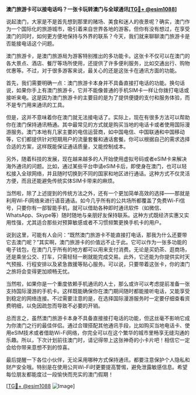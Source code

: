 **澳门旅游卡可以接电话吗？一张卡玩转澳门与全球通讯[[TG💪+ @esim1088](https://t.me/s/esim1088)]**

说起澳门，大家是不是首先想到那里的赌场、美食和迷人的夜景呢？确实，澳门作为一个国际化的旅游城市，吸引着来自世界各地的游客。但你有没有想过，在享受澳门的同时，如何更方便地保持与外界的联系？今天，我们就来聊聊澳门旅游卡是否能接电话这个问题。

澳门旅游卡，是澳门旅游局为游客特别推出的多功能卡。这张卡不仅可以在澳门的各大景点、酒店、餐厅等场所使用，还提供了许多便利服务，比如交通出行、购物优惠等。不过，对于很多游客来说，最关心的还是这张卡在通讯方面的功能。

首先，我们需要明确一点：澳门旅游卡本身并不具备直接打电话的功能。换句话说，如果你手上有澳门旅游卡，它并不能像普通的手机SIM卡一样让你拨打电话或接听来电。这是因为澳门旅游卡的主要目的是为了提供便捷的支付和服务体验，而不是专门用来通讯的工具。

但是，这并不意味着你在澳门就无法接电话了。实际上，现在有很多方法可以帮助你在澳门保持通讯畅通。其中最常见的方式就是购买当地的电话卡或者使用国际漫游服务。澳门本地有几家主要的电信运营商，如中国电信、中国联通和中国移动等，它们都提供针对短期用户的流量套餐和通话套餐。你可以根据自己的需求选择合适的方案，这样既能保证通话质量，又能控制成本。

另外，随着科技的发展，现在越来越多的人开始使用虚拟号码或者eSIM卡来解决海外通讯的问题。比如，通过某些平台申请eSIM卡后，即使身在澳门，也可以轻松接入全球网络，并且随时切换到不同的国家和地区进行通话。这种方式不仅灵活方便，而且还能避免传统实体SIM卡带来的麻烦。

当然啦，除了上述提到的传统方法之外，还有一个更加简单高效的选择——那就是利用Wi-Fi网络来进行语音通话。如今几乎所有的公共场所都覆盖了免费Wi-Fi信号，只要你有一部智能手机，就可以借助各种即时通讯软件（如微信、WhatsApp、Skype等）随时随地与亲朋好友保持联系。这种方式既经济实惠又实用性强，尤其适合那些对预算敏感或者不习惯频繁更换手机卡的用户。

说到这里，可能有人会问：“既然澳门旅游卡不能直接打电话，那我为什么还要带它去澳门呢？”其实啊，澳门旅游卡的价值远不止于此。它可以作为一张多功能的电子钱包，在澳门几乎所有的地方都可以用来支付消费。无论是买奶茶、逛商场，还是乘坐公交、打车，只需轻轻一刷就能完成交易。此外，它还能为你提供实时天气预报、行程安排以及紧急救援等贴心服务。可以说，只要带着这张卡，你的澳门之旅将会变得更加顺畅无忧。

当然啦，如果你是一个重度依赖手机通讯的人士，那么或许可以考虑提前准备一张支持国际漫游的手机卡。这样既能确保你在澳门期间随时都能接听电话，又能享受到稳定的网络连接。不过需要注意的是，在选择国际漫游服务时一定要仔细查看资费明细，以免因疏忽而导致不必要的开销。

总而言之，虽然澳门旅游卡本身不具备直接接打电话的功能，但这丝毫不影响它成为你澳门之行的最佳伴侣。通过合理搭配其他通讯手段，比如购买当地电话卡、使用eSIM技术或者借助Wi-Fi网络，你完全可以在这个繁华的城市里畅享无缝沟通的乐趣。所以，下次计划前往澳门时，请记得带上这张神奇的小卡片吧！相信它一定会给你带来意想不到的惊喜。

最后提醒一下各位小伙伴，无论采用哪种方式保持通讯，都要注意保护个人隐私和财产安全哦。特别是在使用公共Wi-Fi时更要提高警惕，避免泄露敏感信息。希望每位朋友都能度过一段愉快而充实的澳门假期！

[[TG💪+ @esim1088](https://t.me/s/esim1088) ![Image](https://i.postimg.cc/4NQfJmqS/Snipaste-2025-05-13-00-14-12.png)]